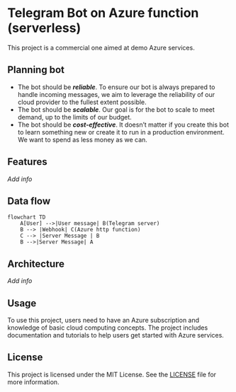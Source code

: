 # Telegram Bot on Azure function (serverless)

This project is a commercial one aimed at demo Azure services.

## Planning bot

+ The bot should be _**reliable**_. To ensure our bot is always prepared to handle incoming messages, we aim to leverage
  the reliability of our cloud provider to the fullest extent possible.
+ The bot should be _**scalable**_. Our goal is for the bot to scale to meet demand, up to the limits of our budget.
+ The bot should be _**cost-effective**_. It doesn’t matter if you create this bot to learn something new or create it
  to run in a production environment. We want to spend as less money as we can.

## Features

_Add info_

## Data flow

```mermaid
flowchart TD
    A[User] -->|User message| B(Telegram server)
    B --> |Webhook| C(Azure http function)
    C --> |Server Message | B
    B -->|Server Message| A
```

## Architecture

_Add info_

## Usage

To use this project, users need to have an Azure subscription and knowledge of basic cloud computing concepts. The
project includes documentation and tutorials to help users get started with Azure services.

## License

This project is licensed under the MIT License. See the [LICENSE](./LICENSE) file for more information.